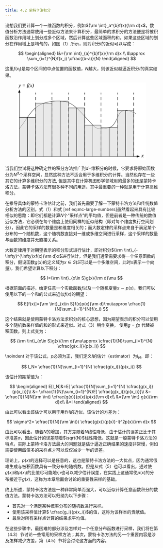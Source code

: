 ```yaml
---
title: 4.2 蒙特卡洛积分
---
```


设想我们要计算一个一维函数的积分，例如${\rm \int}_a^{b}f(x){\rm d}x$，数值分析方法通常使用一些近似方法来计算积分，最简单的求积分的方法便是将被积函数沿作用域上划分成多个区域，然后计算这些区域面积的和。如果这些区域的划分在作用域上是均匀的，如图（1）所示，则对积分$I$的近似可以写成：

$$
	\begin{aligned}
		I&={\rm \int}_{a}^{b}f(x){\rm d}x \\
		&\approx \sum_{i=1}^{N}f(x_i) \cfrac{(b-a)}{N}
	\end{aligned}
$$
<Eq num="1" id="eq:mc-quadrature-rules"/>

这里$f(x_i)$是每个区间的中点位置的函数值，$N$越大，则该近似越逼近积分$I$的真实结果。

<Figure num="1" id="f:mc-quadrature-rules" caption="确定性的一维积分">
    <img src="/img/figures/mc/mc-finite-integration.svg"/>
</Figure>
	

当我们尝试将这种确定性的积分方法推广到$d-$维积分的时候，它要求将原始函数分为$N^d$个采样空间，显然这种方法不适合用于多维积分的计算。当然也存在一些其它的计算多维积分的方法, 但是其中在计算机图形学领域用的最多的还是蒙特卡洛方法，蒙特卡洛方法有很多种不同的用途，其中最重要的一种就是用于计算高维积分。

在推导具体的蒙特卡洛估计之前，我们首先需要了解一下蒙特卡洛方法和传统数值分析方法的区别。式（1）和式 [ref eq:mc-large-numbers]虽然看起来具有比较相似的思路：即它们都是计算$N$个“采样点”的平均值，但是前者是一种传统的数值近似方法，它必须在每个维度上使用同样的近似结构（即对每个维度执行空间划分），因此它的采样的数量是和维度相关的；而大数定律的采样点来自于满足某个分布的一个随机数，这个随机数直接对一维或多维空间进行采样，这个采样的数量与函数的维度并无直接关系。

大数定律用于对期望表示的积分形式进行估计，即对积分${\rm \int}_{-\infty}^{\infty}xf(x){\rm d}x$进行估计，但是我们通常需要求得一个任意函数的积分，假设函数$g(x)$的定义域为$x\in S$($S$可以是一个多维空间，此时$x$表示一个向量)，我们希望计算以下积分：

$$
	I={\rm \int}_{x\in S}g(x){\rm d}\mu
$$
<Eq num="2"/>

根据前面的描述，给定任意一个实数函数$f$以及一个随机变量$x\sim p(x)$，我们可以使用以下的一个和的公式来近似$f(x)$的期望：

$$
	E[f(x)]={\rm \int}_{x\in S}f(x)p(x){\rm d}\mu\approx \cfrac{1}{N}\sum_{i=1}^{N}f(x_i)
$$
<Eq num="3" id="e:sum"/>

这个结果就是使用蒙特卡洛方法求积分的核心思想，因为期望表示的积分可以使用多个随机数采样值的和的形式来近似。对式（3）稍作变换， 使用$g=fp$ 代替被积函数，则上式变为：

$$
	{\rm \int}_{x\in S}g(x){\rm d}\mu\approx \cfrac{1}{N}\sum_{i=1}^{N} \cfrac{g(x_i)}{p(x_i)}
$$
<Eq num="4"/>

\noindent 对于该公式，$p$必须为正，我们定义$I$的估计（estimator）为$I_N$，即：

$$
	I_N= \cfrac{1}{N}\sum_{i=1}^{N} \cfrac{g(x_i)}{p(x_i)}
$$
<Eq num="5" id="eq:mc-mc-extimator"/>

该估计的期望值为：

$$
	\begin{aligned}
		E[I_N]&=E[ \cfrac{1}{N}\sum_{i=1}^{N} \cfrac{g(x_i)}{p(x_i)}]\\
		&= \cfrac{1}{N}\sum_{i=1}^{N}E[ \cfrac{g(x_i)}{p(x_i)}]\\
		&= \cfrac{1}{N}N{\rm \int}  \cfrac{g(x)}{p(x)}p(x){\rm d}x\\
		&={\rm \int} g(x){\rm d}x\\
		&=I
	\end{aligned}
$$
<Eq num="6"/>

由此可以看出该估计可以用于用作$I$的近似，该估计的方差为：

$$
	\sigma^2= \cfrac{1}{N}{\rm \int}( \cfrac{g(x)}{p(x)}-I)^2p(x){\rm d}x
$$
<Eq num="7" id="e:variance"/>

由此可以看出，随着$N$的增加，其方差随着$N$线性降低，由于估计的误差正比于其标准差$\sigma$，因此估计的误差随着$\sqrt{N}$线性降低。这就是一般蒙特卡洛方法的特点，实际上蒙特卡洛方法最大的问题就是估计逼近正确结果的速度非常慢，例如需要使用四倍多的采样点才可以仅仅减少一半的误差。 

理论上，$p(x)$的选择可以是任意的，这也是蒙特卡洛方法的一大优点，因为通常很难生成与被积函数具有一致分布的随机数。但是从式（5）也可以看出，通过使$g(x_i)$和$p(x_i)$的比值尽可能地小也可以减少估计误差，在实践上这通常使$p(x)$的分布接近于$g(x)$，这称为本章后面会讨论的重要性采样的基础。

终上所述，蒙特卡洛方法是一种非常简单而强大，可以近似计算任意函数积分的数值方法。蒙特卡洛方法可以归纳为以下步骤：

- 首先对一个满足某种概率分布的随机数进行采样。
- 使用该采样值计算$ \cfrac{g_i}{p(x_i)}$的值，这称为该样本的贡献值。
- 最后对所有采样点计算的结果求平均值。

在这些步骤中，最困难的部分涉及怎样对一个任意分布函数进行采样，我们将在第（4.3）节讨论一些常用的采样方法；其次，蒙特卡洛方法的另一个重要内容是涉及怎样减少方差，第（4.5）节将会讨论这方面的内容。